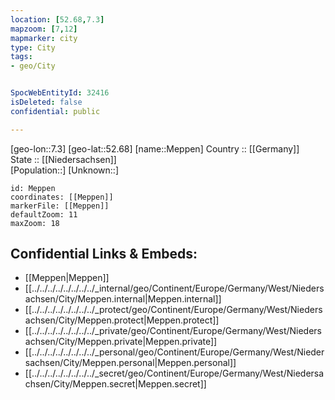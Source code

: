```yaml
---
location: [52.68,7.3] 
mapzoom: [7,12] 
mapmarker: city 
type: City
tags:
- geo/City


SpocWebEntityId: 32416
isDeleted: false
confidential: public

---
```

[geo-lon::7.3] 
[geo-lat::52.68] 
[name::Meppen] 
Country :: [[Germany]]  
State :: [[Niedersachsen]]  
[Population::] 
[Unknown::] 


```leaflet
id: Meppen
coordinates: [[Meppen]] 
markerFile: [[Meppen]] 
defaultZoom: 11 
maxZoom: 18
```


## Confidential Links & Embeds: 
- [[Meppen|Meppen]]  
- [[../../../../../../../../_internal/geo/Continent/Europe/Germany/West/Niedersachsen/City/Meppen.internal|Meppen.internal]] 
- [[../../../../../../../../_protect/geo/Continent/Europe/Germany/West/Niedersachsen/City/Meppen.protect|Meppen.protect]] 
- [[../../../../../../../../_private/geo/Continent/Europe/Germany/West/Niedersachsen/City/Meppen.private|Meppen.private]] 
- [[../../../../../../../../_personal/geo/Continent/Europe/Germany/West/Niedersachsen/City/Meppen.personal|Meppen.personal]] 
- [[../../../../../../../../_secret/geo/Continent/Europe/Germany/West/Niedersachsen/City/Meppen.secret|Meppen.secret]] 
